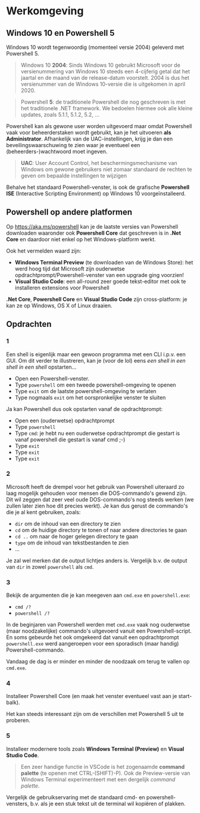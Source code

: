 # Werkomgeving

## Windows 10 en Powershell 5

Windows 10 wordt tegenwoordig (momenteel versie 2004) geleverd met Powershell 5.

> Windows 10 **2004**: Sinds Windows 10 gebruikt Microsoft voor de versienummering van Windows 10 steeds een 4-cijferig getal dat het jaartal en de maand van de release-datum voorstelt. 2004 is dus het versienummer van de Windows 10-versie die is uitgekomen in april 2020.

> Powershell **5**: de traditionele Powershell die nog geschreven is met het traditionele .NET framework. We bedoelen hiermee ook alle kleine updates, zoals 5.1.1, 5.1.2, 5.2, ...

Powershell kan als gewone user worden uitgevoerd maar omdat Powershell vaak voor beheerderstaken wordt gebruikt, kan je het uitvoeren **als Administrator**. Afhankelijk van de UAC-instellingen, krijg je dan een beveilingswaarschuwing te zien waar je eventueel een (beheerders-)wachtwoord moet ingeven.

> **UAC**: User Account Control, het beschermingsmechanisme van Windows om gewone gebruikers niet zomaar standaard de rechten te geven om bepaalde instellingen te wijzigen

Behalve het standaard Powershell-venster, is ook de grafische **Powershell ISE** (Interactive Scripting Environment) op Windows 10 voorgeïnstalleerd.

## Powershell op andere platformen

Op https://aka.ms/powershell kan je de laatste versies van Powershell downloaden waaronder ook **Powershell Core** dat geschreven is in **.Net Core** en daardoor niet enkel op het Windows-platform werkt.

Ook het vermelden waard zijn:

- **Windows Terminal Preview** (te downloaden van de Windows Store): het werd hoog tijd dat Microsoft zijn ouderwetse opdrachtprompt/Powershell-venster van een upgrade ging voorzien!
- **Visual Studio Code**: een all-round zeer goede tekst-editor met ook te installeren extensions voor Powershell

**.Net Core**, **Powershell Core** en **Visual Studio Code** zijn cross-platform: je kan ze op Windows, OS X of Linux draaien.

## Opdrachten

### 1

Een shell is eigenlijk maar een gewoon programma met een CLI i.p.v. een GUI. Om dit verder te illustreren, kan je (voor de lol) eens *een shell in een shell in een shell* opstarten...

- Open een Powershell-venster.
- Type `powershell` om een tweede powershell-omgeving te openen
- Type `exit` om de laatste powershell-omgeving te verlaten
- Type nogmaals `exit` om het oorspronkelijke venster te sluiten

Ja kan Powershell dus ook opstarten vanaf de opdrachtprompt:

- Open een (ouderwetse) opdrachtprompt
- Type `powershell`
- Type `cmd`: je hebt nu een ouderwetse opdrachtprompt die gestart is vanaf powershell die gestart is vanaf cmd ;-)
- Type `exit`
- Type `exit`
- Type `exit`

### 2

Microsoft heeft de drempel voor het gebruik van Powershell uiteraard zo laag mogelijk gehouden voor mensen die DOS-commando's gewend zijn. Dit wil zeggen dat zeer veel oude DOS-commando's nog steeds werken (we zullen later zien hoe dit precies werkt). Je kan dus gerust de commando's die je al kent gebruiken, zoals:

- `dir` om de inhoud van een directory te zien
- `cd` om de huidige directory te tonen of naar andere directories te gaan
- `cd ..` om naar de hoger gelegen directory te gaan
- `type` om de inhoud van tekstbestanden te zien
- ...

Je zal wel merken dat de output lichtjes anders is. Vergelijk b.v. de output van `dir` in zowel `powershell` als `cmd`.

### 3

Bekijk de argumenten die je kan meegeven aan `cmd.exe` en `powershell.exe`:

- `cmd /?`
- `powershell /?`

In de beginjaren van Powershell werden met `cmd.exe` vaak nog ouderwetse (maar noodzakelijke) commando's uitgevoerd vanuit een Powershell-script. En soms gebeurde het ook omgekeerd dat vanuit een opdrachtprompt `powershell.exe` werd aangeroepen voor een sporadisch (maar handig) Powershell-commando.

Vandaag de dag is er minder en minder de noodzaak om terug te vallen op `cmd.exe`.

### 4

Installeer Powershell Core (en maak het venster eventueel vast aan je start-balk).

Het kan steeds interessant zijn om de verschillen met Powershell 5 uit te proberen.

### 5
 
Installeer modernere tools zoals **Windows Terminal (Preview)** en **Visual Studio Code**.

> Een zeer handige functie in VSCode is het zogenaamde **command palette** (te openen met CTRL-(SHIFT)-P). Ook de Preview-versie van Windows Terminal experimenteert met een dergelijk *command palette*.

Vergelijk de gebruikservaring met de standaard cmd- en powershell-vensters, b.v. als je een stuk tekst uit de terminal wil kopiëren of plakken.
